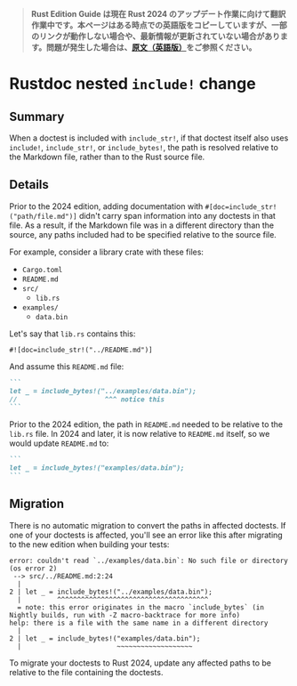 > **Rust Edition Guide は現在 Rust 2024 のアップデート作業に向けて翻訳作業中です。本ページはある時点での英語版をコピーしていますが、一部のリンクが動作しない場合や、最新情報が更新されていない場合があります。問題が発生した場合は、[原文（英語版）](https://doc.rust-lang.org/nightly/edition-guide/introduction.html)をご参照ください。**

# Rustdoc nested `include!` change

## Summary

When a doctest is included with `include_str!`, if that doctest itself also uses `include!`, `include_str!`, or `include_bytes!`, the path is resolved relative to the Markdown file, rather than to the Rust source file.

## Details

Prior to the 2024 edition, adding documentation with `#[doc=include_str!("path/file.md")]` didn't carry span information into any doctests in that file. As a result, if the Markdown file was in a different directory than the source, any paths included had to be specified relative to the source file.

For example, consider a library crate with these files:

- `Cargo.toml`
- `README.md`
- `src/`
  - `lib.rs`
- `examples/`
  - `data.bin`

Let's say that `lib.rs` contains this:

```rust,ignore
#![doc=include_str!("../README.md")]
```

And assume this `README.md` file:

````markdown
```
let _ = include_bytes!("../examples/data.bin");
//                      ^^^ notice this
```
````

Prior to the 2024 edition, the path in `README.md` needed to be relative to the `lib.rs` file. In 2024 and later, it is now relative to `README.md` itself, so we would update `README.md` to:

````markdown
```
let _ = include_bytes!("examples/data.bin");
```
````

## Migration

There is no automatic migration to convert the paths in affected doctests. If one of your doctests is affected, you'll see an error like this after migrating to the new edition when building your tests:

```text
error: couldn't read `../examples/data.bin`: No such file or directory (os error 2)
 --> src/../README.md:2:24
  |
2 | let _ = include_bytes!("../examples/data.bin");
  |         ^^^^^^^^^^^^^^^^^^^^^^^^^^^^^^^^^^^^^^
  = note: this error originates in the macro `include_bytes` (in Nightly builds, run with -Z macro-backtrace for more info)
help: there is a file with the same name in a different directory
  |
2 | let _ = include_bytes!("examples/data.bin");
  |                        ~~~~~~~~~~~~~~~~~~~
```

To migrate your doctests to Rust 2024, update any affected paths to be relative to the file containing the doctests.
